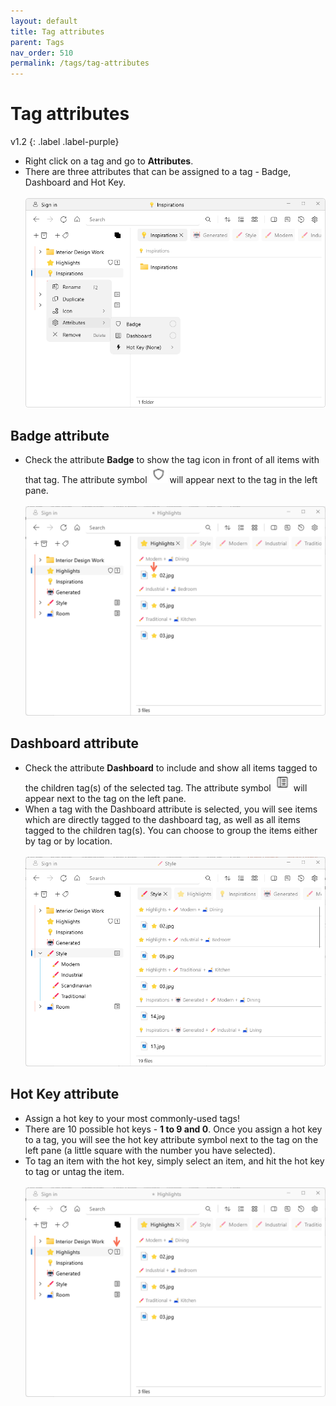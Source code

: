 ```yaml
---
layout: default
title: Tag attributes
parent: Tags
nav_order: 510
permalink: /tags/tag-attributes
---
```


# Tag attributes
v1.2
{: .label .label-purple}

- Right click on a tag and go to **Attributes**.
- There are three attributes that can be assigned to a tag - Badge, Dashboard and Hot Key.<br/><br/>
![Attributes](../img/v1.2-PNG-Tag-Attributes.png)

## Badge attribute

- Check the attribute **Badge** to show the tag icon in front of all items with that tag. The attribute symbol<img src="../img/v1.2-PNG-Attribute-Badge.png" alt="Badge" width="30" style="padding: 0px 3px 0px 3px"/>will appear next to the tag in the left pane. <br/><br/>![Badge Example](../img/v1.2-PNG-Attribute-Badge-Example.png)

## Dashboard attribute

- Check the attribute **Dashboard** to include and show all items tagged to the children tag(s) of the selected tag. The attribute symbol<img src="../img/v1.2-PNG-Attribute-Dashboard.png" alt="Dashboard" width="30" style="padding: 0px 3px 0px 3px"/>will appear next to the tag on the left pane. 
- When a tag with the Dashboard attribute is selected, you will see items which are directly tagged to the dashboard tag, as well as all items tagged to the children tag(s). You can choose to group the items either by tag or by location.<br/><br/>![Dashboard Example](../img/v1.2-PNG-Attribute-Dashboard-Example.png)

## Hot Key attribute

- Assign a hot key to your most commonly-used tags!
- There are 10 possible hot keys - **1 to 9 and 0**. Once you assign a hot key to a tag, you will see the hot key attribute symbol next to the tag on the left pane (a little square with the number you have selected).
- To tag an item with the hot key, simply select an item, and hit the hot key to tag or untag the item.<br/><br/>![Hot Key Example](../img/v1.2-PNG-Attribute-HotKey-Example.png)

